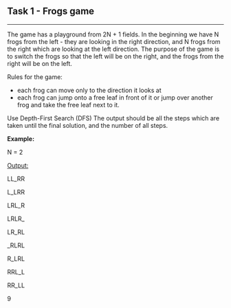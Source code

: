 ## Task 1 - Frogs game

---

The game has a playground from 2N + 1 fields. In the beginning we have N frogs from the left - they are looking in the right direction, and N frogs from the right which are looking at the left direction. The purpose of the game is to switch the frogs so that the left will be on the right, and the frogs from the right will be on the left.

Rules for the game:
- each frog can move only to the direction it looks at
- each frog can jump onto a free leaf in front of it or jump over another frog and take the free leaf next to it.

Use Depth-First Search (DFS)
The output should be all the steps which are taken until the final solution, and the number of all steps.

<b>Example:</b>

N = 2

<u>Output:</u>

LL_RR

L_LRR

LRL_R

LRLR_

LR_RL

_RLRL

R_LRL

RRL_L

RR_LL


9